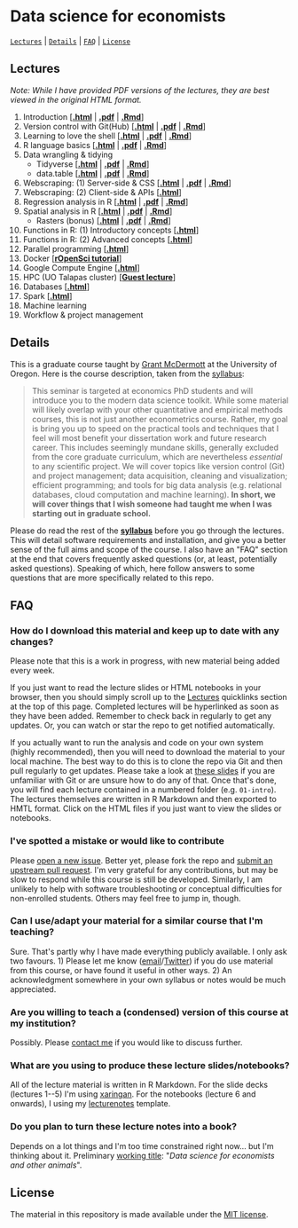# Data science for economists

[`Lectures`](#lectures) | [`Details`](#details) |
[`FAQ`](#faq) | [`License`](#license)

## Lectures

*Note: While I have provided PDF versions of the lectures, they are best viewed 
in the original HTML format.*

1. Introduction \[[**.html**](https://raw.githack.com/uo-ec607/lectures/master/01-intro/01-Intro.html) | [**.pdf**](https://raw.githack.com/uo-ec607/lectures/master/01-intro/01-Intro.pdf) | [**.Rmd**](https://raw.githack.com/uo-ec607/lectures/master/01-intro/01-Intro.Rmd)\]
2. Version control with Git(Hub) \[[**.html**](https://raw.githack.com/uo-ec607/lectures/master/02-git/02-Git.html) | [**.pdf**](https://raw.githack.com/uo-ec607/lectures/master/02-git/02-Git.pdf) | [**.Rmd**](https://raw.githack.com/uo-ec607/lectures/master/02-git/02-Git.Rmd)\]
3. Learning to love the shell \[[**.html**](https://raw.githack.com/uo-ec607/lectures/master/03-shell/03-shell.html) | [**.pdf**](https://raw.githack.com/uo-ec607/lectures/master/03-shell/03-shell.pdf) | [**.Rmd**](https://raw.githack.com/uo-ec607/lectures/master/03-shell/03-shell.Rmd)\]
4. R language basics \[[**.html**](https://raw.githack.com/uo-ec607/lectures/master/04-rlang/04-rlang.html) | [**.pdf**](https://raw.githack.com/uo-ec607/lectures/master/04-rlang/04-rlang.pdf) | [**.Rmd**](https://raw.githack.com/uo-ec607/lectures/master/04-rlang/04-rlang.Rmd)\]
5. Data wrangling & tidying
    - Tidyverse \[[**.html**](https://raw.githack.com/uo-ec607/lectures/master/05-tidyverse/05-tidyverse.html) | [**.pdf**](https://raw.githack.com/uo-ec607/lectures/master/05-tidyverse/05-tidyverse.pdf) | [**.Rmd**](https://raw.githack.com/uo-ec607/lectures/master/05-tidyverse/05-tidyverse.Rmd)\]
    - data.table \[[**.html**](https://raw.githack.com/uo-ec607/lectures/master/05-datatable/05-datatable.html) | [**.pdf**](https://raw.githack.com/uo-ec607/lectures/master/05-datatable/05-datatable.pdf) | [**.Rmd**](https://raw.githack.com/uo-ec607/lectures/master/05-datatable/05-datatable.Rmd)\]
6. Webscraping: (1) Server-side & CSS \[[**.html**](https://raw.githack.com/uo-ec607/lectures/master/06-web-css/06-web-css.html) | [**.pdf**](https://raw.githack.com/uo-ec607/lectures/master/06-web-css/06-web-css.pdf) | [**.Rmd**](https://raw.githack.com/uo-ec607/lectures/master/06-web-css/06-web-css.Rmd)\]
7. Webscraping: (2) Client-side & APIs \[[**.html**](https://raw.githack.com/uo-ec607/lectures/master/07-web-apis/07-web-apis.html)\]
8. Regression analysis in R \[[**.html**](https://raw.githack.com/uo-ec607/lectures/master/08-regression/08-regression.html) | [**.pdf**](https://raw.githack.com/uo-ec607/lectures/master/08-regression/08-regression.pdf) | [**.Rmd**](https://raw.githack.com/uo-ec607/lectures/master/08-regression/08-regression.Rmd)\]
9. Spatial analysis in R \[[**.html**](https://raw.githack.com/uo-ec607/lectures/master/09-spatial/09-spatial.html) | [**.pdf**](https://raw.githack.com/uo-ec607/lectures/master/09-spatial/09-spatial.pdf) | [**.Rmd**](https://raw.githack.com/uo-ec607/lectures/master/09-spatial/09-spatial.Rmd)\] 
    - Rasters (bonus) \[[**.html**](https://raw.githack.com/uo-ec607/lectures/master/09a-spatial-rasters/09a-spatial-rasters.html) | [**.pdf**](https://raw.githack.com/uo-ec607/lectures/master/09a-spatial-rasters/09a-spatial-rasters.pdf) | [**.Rmd**](https://raw.githack.com/uo-ec607/lectures/master/09a-spatial-rasters/09a-spatial-rasters.Rmd)\]
10. Functions in R: (1) Introductory concepts \[[**.html**](https://raw.githack.com/uo-ec607/lectures/master/10-funcs-intro/10-funcs-intro.html)\]
11. Functions in R: (2) Advanced concepts \[[**.html**](https://raw.githack.com/uo-ec607/lectures/master/11-funcs-adv/11-funcs-adv.html)\]
12. Parallel programming \[[**.html**](https://raw.githack.com/uo-ec607/lectures/master/12-parallel/12-parallel.html)\]
13. Docker \[[**rOpenSci tutorial**](http://ropenscilabs.github.io/r-docker-tutorial/)\]
14. Google Compute Engine \[[**.html**](https://raw.githack.com/uo-ec607/lectures/master/14-gce/14-gce.html)\]
15. HPC (UO Talapas cluster) \[[**Guest lecture**](https://docs.google.com/presentation/d/146u3W0J0ytGYBq7MZBOoE6wdbkEUrMIV-Fg5N3Cnsls/edit?usp=sharing)\]
16. Databases \[[**.html**](https://raw.githack.com/uo-ec607/lectures/master/16-databases/16-databases.html)\]
17. Spark \[[**.html**](https://raw.githack.com/uo-ec607/lectures/master/17-spark/17-spark.html)\]
18. Machine learning
19. Workflow & project management

## Details

This is a graduate course taught by [Grant McDermott](http://grantmcdermott.com) at the University of Oregon. Here is the course description, taken from the [syllabus](https://github.com/uo-ec607/syllabus/blob/master/syllabus.pdf):

> This seminar is targeted at economics PhD students and will introduce you to the modern data science toolkit. While some material will likely overlap with your other quantitative and empirical methods courses, this is not just another econometrics course. Rather, my goal is bring you up to speed on the practical tools and techniques that I feel will most benefit your dissertation work and future research career. This includes seemingly mundane skills, generally excluded from the core graduate curriculum, which are nevertheless *essential* to any scientific project. We will cover topics like version control (Git) and project management; data acquisition, cleaning and visualization; efficient programming; and tools for big data analysis (e.g. relational databases, cloud computation and machine learning). **In short, we will cover things that I wish someone had taught me when I was starting out in graduate school.**

Please do read the rest of the [**syllabus**](http://raw.githack.com/uo-ec607/syllabus/master/syllabus.pdf) before you go through the lectures. This will detail software requirements and installation, and give you a better sense of the full aims and scope of the course. I also have an "FAQ" section at the end that covers frequently asked questions (or, at least, potentially asked questions). Speaking of which, here follow answers to some questions that are more specifically related to this repo.

## FAQ

### How do I download this material and keep up to date with any changes?

Please note that this is a work in progress, with new material being added every week. 

If you just want to read the lecture slides or HTML notebooks in your browser, then you should simply scroll up to the [Lectures](#lectures) quicklinks section at the top of this page. Completed lectures will be hyperlinked as soon as they have been added. Remember to check back in regularly to get any updates. Or, you can watch or star the repo to get notified automatically.

If you actually want to run the analysis and code on your own system (highly recommended), then you will need to download the material to your local machine. The best way to do this is to clone the repo via Git and then pull regularly to get updates. Please take a look at [these slides](https://raw.githack.com/uo-ec607/lectures/master/02-git/02-Git.html) if you are unfamiliar with Git or are unsure how to do any of that. Once that's done, you will find each lecture contained in a numbered folder (e.g. `01-intro`). The lectures themselves are written in R Markdown and then exported to HMTL format. Click on the HTML files if you just want to view the slides or notebooks.

### I've spotted a mistake or would like to contribute

Please [open a new issue](https://help.github.com/articles/creating-an-issue/). Better yet, please fork the repo and [submit an upstream pull request](https://help.github.com/articles/creating-a-pull-request-from-a-fork/). I'm very grateful for any contributions, but may be slow to respond while this course is still be developed. Similarly, I am unlikely to help with software troubleshooting or conceptual difficulties for non-enrolled students. Others may feel free to jump in, though.

### Can I use/adapt your material for a similar course that I'm teaching?

Sure. That's partly why I have made everything publicly available. I only ask two favours. 1) Please let me know ([email](mailto:grantmcd@uoregon.edu)/[Twitter](https://twitter.com/grant_mcdermott)) if you do use material from this course, or have found it useful in other ways. 2) An acknowledgment somewhere in your own syllabus or notes would be much appreciated.

### Are you willing to teach a (condensed) version of this course at my institution?

Possibly. Please [contact me](mailto:grantmcd@uoregon.edu) if you would like to discuss further.

### What are you using to produce these lecture slides/notebooks?

All of the lecture material is written in R Markdown. For the slide decks (lectures 1--5) I'm using [xaringan](https://github.com/yihui/xaringan). For the notebooks (lecture 6 and onwards), I using my [lecturenotes](https://github.com/grantmcdermott/lecturenotes) template.

### Do you plan to turn these lecture notes into a book?

Depends on a lot things and I'm too time constrained right now... but I'm thinking about it. Preliminary [working title](https://en.wikipedia.org/wiki/My_Family_and_Other_Animals): "*Data science for economists and other animals*".

## License

The material in this repository is made available under the [MIT license](http://opensource.org/licenses/mit-license.php). 
